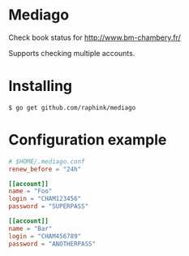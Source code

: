 Mediago
=======

Check book status for http://www.bm-chambery.fr/

Supports checking multiple accounts.


# Installing

```shell
$ go get github.com/raphink/mediago
```


# Configuration example

```toml
# $HOME/.mediago.conf
renew_before = "24h"

[[account]]
name = "Foo"
login = "CHAM123456"
password = "SUPERPASS"

[[account]]
name = "Bar"
login = "CHAM456789"
password = "ANOTHERPASS"
```
